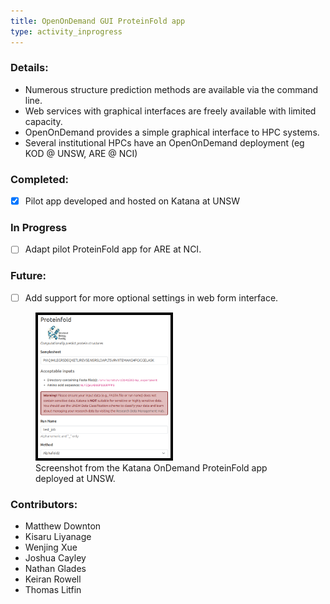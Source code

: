 ```yaml
---
title: OpenOnDemand GUI ProteinFold app
type: activity_inprogress
---
```


### Details:

- Numerous structure prediction methods are available via the command line.
- Web services with graphical interfaces are freely available with limited capacity.
- OpenOnDemand provides a simple graphical interface to HPC systems. 
- Several institutional HPCs have an OpenOnDemand deployment (eg KOD @ UNSW, ARE @ NCI)

### Completed:
- [x] Pilot app developed and hosted on Katana at UNSW

### In Progress
- [ ] Adapt pilot ProteinFold app for ARE at NCI.

### Future:
- [ ] Add support for more optional settings in web form interface.

<figure>
<img src= "images/activities/ood-proteinfold.png" alt="KOD-proteinfold" style="border: 4px solid black; width: 50%; height: 50%">
<figcaption> Screenshot from the Katana OnDemand ProteinFold app deployed at UNSW.</figcaption>
</figure>

### Contributors:

- Matthew Downton
- Kisaru Liyanage
- Wenjing Xue
- Joshua Cayley
- Nathan Glades
- Keiran Rowell
- Thomas Litfin